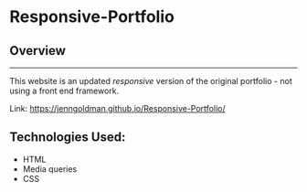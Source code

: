 # Responsive-Portfolio

## Overview
--------------------------
This website is an updated *responsive* version of the original portfolio - not using a front end framework. 

Link: <a> https://jenngoldman.github.io/Responsive-Portfolio/ </a>

## Technologies Used:
- HTML
- Media queries
- CSS
